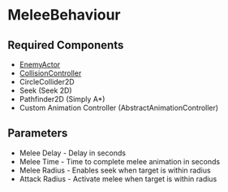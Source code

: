 # MeleeBehaviour

## Required Components

- [EnemyActor](EnemyActor.md)
- [CollisionController](CollisionController.md)
- CircleCollider2D
- Seek (Seek 2D)
- Pathfinder2D (Simply A*)
- Custom Animation Controller (AbstractAnimationController)

## Parameters

- Melee Delay - Delay in seconds
- Melee Time - Time to complete melee animation in seconds
- Melee Radius - Enables seek when target is within radius
- Attack Radius - Activate melee when target is within radius